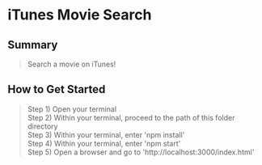 # iTunes Movie Search #
## Summary ##
  > Search a movie on iTunes!

## How to Get Started ##
  > Step 1) Open your terminal\
  > Step 2) Within your terminal, proceed to the path of this folder directory\
  > Step 3) Within your terminal, enter 'npm install'\
  > Step 4) Within your terminal, enter 'npm start'\
  > Step 5) Open a browser and go to 'http://localhost:3000/index.html'
